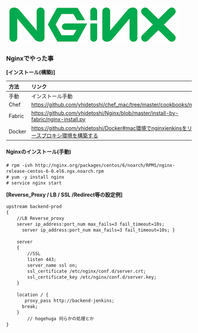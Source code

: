 ![Alt Text](https://github.com/yhidetoshi/Pictures/raw/master/Nginx/nginx-icon.png)

### Nginxでやった事


**[インストール(構築)]**

|方法    |リンク         |
|:-----------|:------------|
|手動|インストール手動|
|Chef|https://github.com/yhidetoshi/chef_mac/tree/master/cookbooks/nginx|
|Fabric|https://github.com/yhidetoshi/Nginx/blob/master/install-by-fabric/nginx-install.py|
|Docker|https://github.com/yhidetoshi/Docker#mac環境でnginxjenkinsをリバースプロキシ環境を構築する|

#### Nginxのインストール(手動)
```
# rpm -ivh http://nginx.org/packages/centos/6/noarch/RPMS/nginx-release-centos-6-0.el6.ngx.noarch.rpm
# yum -y install nginx
# service nginx start
```

**[Reverse_Proxy / LB / SSL /Redirect等の設定例]**
```
upstream backend-prod 
{ 
    //LB Reverse_proxy
  	server ip_address:port_num max_fails=3 fail_timeout=10s; 
	  server ip_address:port_num max_fails=3 fail_timeout=10s; } 
	
	server 
	{
	    //SSL
	    listen 443; 
	    server_name ssl on;
	    ssl_certificate /etc/nginx/conf.d/server.crt; 
	    ssl_certificate_key /etc/nginx/conf.d/server.key;
	}
    
    location / {
       proxy_pass http://backend-jenkins;
      break;
    }
    	// hogehuga 何らかの処理とか
}
```

